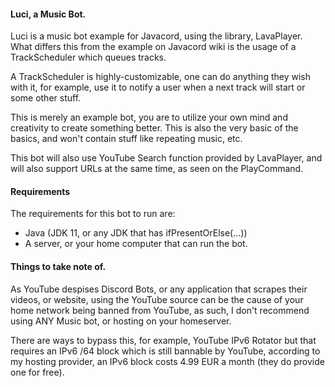 #### Luci, a Music Bot.

Luci is a music bot example for Javacord, using the library, LavaPlayer.
What differs this from the example on Javacord wiki is the usage of a
TrackScheduler which queues tracks.

A TrackScheduler is highly-customizable, one can do anything they wish
with it, for example, use it to notify a user when a next track will start
or some other stuff.

This is merely an example bot, you are to utilize your own mind and creativity
to create something better. This is also the very basic of the basics, and
won't contain stuff like repeating music, etc.

This bot will also use YouTube Search function provided by LavaPlayer,
and will also support URLs at the same time, as seen on the PlayCommand.

#### Requirements

The requirements for this bot to run are:
- Java (JDK 11, or any JDK that has ifPresentOrElse(...))
- A server, or your home computer that can run the bot.

#### Things to take note of.

As YouTube despises Discord Bots, or any application that scrapes their
videos, or website, using the YouTube source can be the cause of your home network
being banned from YouTube, as such, I don't recommend using ANY Music bot, or hosting
on your homeserver.

There are ways to bypass this, for example, YouTube IPv6 Rotator but that requires
an IPv6 /64 block which is still bannable by YouTube, according to my hosting provider,
an IPv6 block costs 4.99 EUR a month (they do provide one for free).
